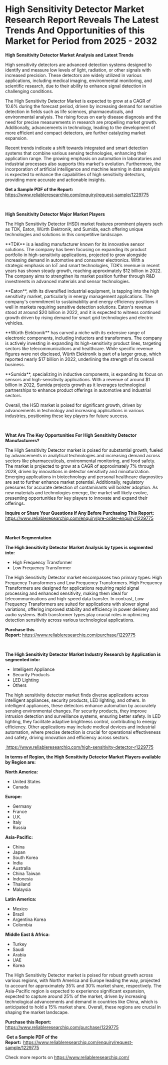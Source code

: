 <p><h1>High Sensitivity Detector Market Research Report Reveals The Latest Trends And Opportunities of this Market for Period from 2025 - 2032</h1></p><p><strong>High Sensitivity Detector Market Analysis and Latest Trends</strong></p>
<p><p>High sensitivity detectors are advanced detection systems designed to identify and measure low levels of light, radiation, or other signals with increased precision. These detectors are widely utilized in various applications, including medical imaging, environmental monitoring, and scientific research, due to their ability to enhance signal detection in challenging conditions.</p><p>The High Sensitivity Detector Market is expected to grow at a CAGR of 10.6% during the forecast period, driven by increasing demand for sensitive detection in fields such as life sciences, pharmaceuticals, and environmental analysis. The rising focus on early disease diagnosis and the need for precise measurements in research are propelling market growth. Additionally, advancements in technology, leading to the development of more efficient and compact detectors, are further catalyzing market expansion.</p><p>Recent trends indicate a shift towards integrated and smart detection systems that combine various sensing technologies, enhancing their application range. The growing emphasis on automation in laboratories and industrial processes also supports this market's evolution. Furthermore, the incorporation of artificial intelligence and machine learning in data analysis is expected to enhance the capabilities of high sensitivity detectors, providing more accurate and actionable insights.</p></p>
<p><strong>Get a Sample PDF of the Report:&nbsp;</strong> <a href="https://www.reliableresearchiq.com/enquiry/request-sample/1229775?utm_campaign=2644&utm_medium=2&utm_source=Github&utm_content=ia&utm_term=27022025&utm_id=high-sensitivity-detector">https://www.reliableresearchiq.com/enquiry/request-sample/1229775</a></p>
<p>&nbsp;</p>
<p><strong>High Sensitivity Detector Major Market Players</strong></p>
<p><p>The High Sensitivity Detector (HSD) market features prominent players such as TDK, Eaton, Würth Elektronik, and Sumida, each offering unique technologies and solutions in this competitive landscape.</p><p>**TDK** is a leading manufacturer known for its innovative sensor solutions. The company has been focusing on expanding its product portfolio in high-sensitivity applications, projected to grow alongside increasing demand in automotive and consumer electronics. With a strategic emphasis on IoT and smart technologies, TDK’s revenue in recent years has shown steady growth, reaching approximately $12 billion in 2022. The company aims to strengthen its market position further through R&D investments in advanced materials and sensor technologies.</p><p>**Eaton**, with its diversified industrial equipment, is tapping into the high sensitivity market, particularly in energy management applications. The company's commitment to sustainability and energy efficiency positions it well in markets requiring sensitive detection solutions. Eaton's revenue stood at around $20 billion in 2022, and it is expected to witness continued growth driven by rising demand for smart grid technologies and electric vehicles.</p><p>**Würth Elektronik** has carved a niche with its extensive range of electronic components, including inductors and transformers. The company is actively investing in expanding its high-sensitivity product lines, targeting sectors like telecommunications and healthcare. While specific revenue figures were not disclosed, Würth Elektronik is part of a larger group, which reported nearly $17 billion in 2022, underlining the strength of its overall business.</p><p>**Sumida**, specializing in inductive components, is expanding its focus on sensors and high-sensitivity applications. With a revenue of around $1 billion in 2022, Sumida projects growth as it leverages technological partnerships to enhance product offerings in automotive and industrial sectors.</p><p>Overall, the HSD market is poised for significant growth, driven by advancements in technology and increasing applications in various industries, positioning these key players for future success.</p></p>
<p>&nbsp;</p>
<p><strong>What Are The Key Opportunities For High Sensitivity Detector Manufacturers?</strong></p>
<p><p>The High Sensitivity Detector market is poised for substantial growth, fueled by advancements in analytical technologies and increasing demand across sectors like pharmaceuticals, environmental monitoring, and food safety. The market is projected to grow at a CAGR of approximately 7% through 2028, driven by innovations in detector sensitivity and miniaturization. Emerging applications in biotechnology and personal healthcare diagnostics are set to further enhance market potential. Additionally, regulatory pressures for accurate detection of contaminants will bolster adoption. As new materials and technologies emerge, the market will likely evolve, presenting opportunities for key players to innovate and expand their offerings.</p></p>
<p><strong>Inquire or Share Your Questions If Any Before Purchasing This Report:</strong> <a href="https://www.reliableresearchiq.com/enquiry/pre-order-enquiry/1229775?utm_campaign=2644&utm_medium=2&utm_source=Github&utm_content=ia&utm_term=27022025&utm_id=high-sensitivity-detector">https://www.reliableresearchiq.com/enquiry/pre-order-enquiry/1229775</a></p>
<p>&nbsp;</p>
<p><strong>Market Segmentation</strong></p>
<p><strong>The High Sensitivity Detector Market Analysis by types is segmented into:</strong></p>
<p><ul><li>High Frequency Transformer</li><li>Low Frequency Transformer</li></ul></p>
<p><p>The High Sensitivity Detector market encompasses two primary types: High Frequency Transformers and Low Frequency Transformers. High Frequency Transformers are designed for applications requiring rapid signal processing and enhanced sensitivity, making them ideal for telecommunications and high-speed data transfer. In contrast, Low Frequency Transformers are suited for applications with slower signal variations, offering improved stability and efficiency in power delivery and audio systems. Both transformer types play crucial roles in optimizing detection sensitivity across various technological applications.</p></p>
<p><strong>Purchase this Report:&nbsp;</strong><a href="https://www.reliableresearchiq.com/purchase/1229775?utm_campaign=2644&utm_medium=2&utm_source=Github&utm_content=ia&utm_term=27022025&utm_id=high-sensitivity-detector">https://www.reliableresearchiq.com/purchase/1229775</a></p>
<p>&nbsp;</p>
<p><strong>The High Sensitivity Detector Market Industry Research by Application is segmented into:</strong></p>
<p><ul><li>Intelligent Appliance</li><li>Security Products</li><li>LED Lighting</li><li>Others</li></ul></p>
<p><p>The high sensitivity detector market finds diverse applications across intelligent appliances, security products, LED lighting, and others. In intelligent appliances, these detectors enhance automation by accurately sensing environmental changes. For security products, they improve intrusion detection and surveillance systems, ensuring better safety. In LED lighting, they facilitate adaptive brightness control, contributing to energy efficiency. Other applications may include medical devices and industrial automation, where precise detection is crucial for operational effectiveness and safety, driving innovation and efficiency across sectors.</p></p>
<p><a href="https://www.reliableresearchiq.com/high-sensitivity-detector-r1229775?utm_campaign=2644&utm_medium=2&utm_source=Github&utm_content=ia&utm_term=27022025&utm_id=high-sensitivity-detector">&nbsp;https://www.reliableresearchiq.com/high-sensitivity-detector-r1229775</a></p>
<p><strong>In terms of Region, the High Sensitivity Detector Market Players available by Region are:</strong></p>
<p>
    <p> <strong> North America: </strong>
        <ul>
            <li>United States</li>
            <li>Canada</li>
        </ul>
        </p> 
    <p> <strong> Europe: </strong>
        <ul>
            <li>Germany</li>
            <li>France</li>
            <li>U.K.</li>
            <li>Italy</li>
            <li>Russia</li>
        </ul>
        </p> 
    <p> <strong> Asia-Pacific: </strong>
        <ul>
            <li>China</li>
            <li>Japan</li>
            <li>South Korea</li>
            <li>India</li>
            <li>Australia</li>
            <li>China Taiwan</li>
            <li>Indonesia</li>
            <li>Thailand</li>
            <li>Malaysia</li>
        </ul>
        </p> 
    <p> <strong> Latin America: </strong>
        <ul>
            <li>Mexico</li>
            <li>Brazil</li>
            <li>Argentina Korea</li>
            <li>Colombia</li>
        </ul>
        </p> 
    <p> <strong> Middle East & Africa: </strong>
        <ul>
            <li>Turkey</li>
            <li>Saudi</li>
            <li>Arabia</li>
            <li>UAE</li>
            <li>Korea</li>
        </ul>
    </p>
    </p>
<p><p>The High Sensitivity Detector market is poised for robust growth across various regions, with North America and Europe leading the way, projected to account for approximately 35% and 30% market share, respectively. The Asia-Pacific region is expected to experience significant expansion, expected to capture around 25% of the market, driven by increasing technological advancements and demand in countries like China, which is anticipated to hold a 15% market share. Overall, these regions are crucial in shaping the market landscape.</p></p>
<p><strong>Purchase this Report: </strong><a href="https://www.reliableresearchiq.com/purchase/1229775?utm_campaign=2644&utm_medium=2&utm_source=Github&utm_content=ia&utm_term=27022025&utm_id=high-sensitivity-detector">https://www.reliableresearchiq.com/purchase/1229775</a></p>
<p>&nbsp;<strong>Get a Sample PDF of the Report:&nbsp;&nbsp;</strong><a href="https://www.reliableresearchiq.com/enquiry/request-sample/1229775?utm_campaign=2644&utm_medium=2&utm_source=Github&utm_content=ia&utm_term=27022025&utm_id=high-sensitivity-detector">https://www.reliableresearchiq.com/enquiry/request-sample/1229775</a></p>
<p><strong></strong></p>
<p>Check more reports on <a href="https://www.reliableresearchiq.com/?utm_campaign=2644&utm_medium=2&utm_source=Github&utm_content=ia&utm_term=27022025&utm_id=high-sensitivity-detector">https://www.reliableresearchiq.com/</a></p>